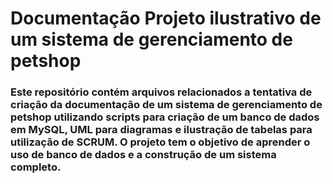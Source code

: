# Documentação Projeto ilustrativo de um sistema de gerenciamento de petshop

### Este repositório contém arquivos relacionados a tentativa de criação da documentação de um sistema de gerenciamento de petshop utilizando scripts para criação de um banco de dados em MySQL, UML para diagramas e ilustração de tabelas para utilização de SCRUM. O projeto tem o objetivo de aprender o uso de banco de dados e a construção de um sistema completo.
